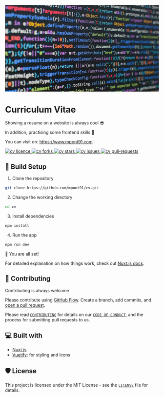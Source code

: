 <img alt="wallpaper" src="static/wallpapers/5.webp" />

# Curriculum Vitae

Showing a resume on a website is always cool 😎

In addition, practising some frontend skills 🎸

You can visit on: https://www.mpont91.com

<p>
  <a href="https://github.com/mpont91/cv/blob/master/LICENSE" target="blank">
    <img src="https://img.shields.io/github/license/mpont91/cv?style=flat-square" alt="cv licence" />
  </a>
  <a href="https://github.com/mpont91/cv/fork" target="blank">
    <img src="https://img.shields.io/github/forks/mpont91/cv?style=flat-square" alt="cv forks"/>
  </a>
  <a href="https://github.com/mpont91/cv/stargazers" target="blank">
    <img src="https://img.shields.io/github/stars/mpont91/cv?style=flat-square" alt="cv stars"/>
  </a>
  <a href="https://github.com/mpont91/cv/issues" target="blank">
    <img src="https://img.shields.io/github/issues/mpont91/cv?style=flat-square" alt="cv issues"/>
  </a>
  <a href="https://github.com/mpont91/cv/pulls" target="blank">
    <img src="https://img.shields.io/github/issues-pr/mpont91/cv?style=flat-square" alt="cv pull-requests"/>
  </a>
</p>

## 🔨 Build Setup

1. Clone the repository

```bash
git clone https://github.com/mpont91/cv.git
```

2. Change the working directory

```bash
cd cv
```

3. Install dependencies

```bash
npm install
```

4. Run the app

```bash
npm run dev
```

🌟 You are all set!

For detailed explanation on how things work, check out [Nuxt.js docs](https://nuxtjs.org).

## 🍰 Contributing

Contributing is always welcome

Please contribute using [GitHub Flow](https://guides.github.com/introduction/flow). Create a branch, add commits,
and [open a pull request](https://github.com/mpont91/cv/compare).

Please read [`CONTRIBUTING`](CONTRIBUTING.md) for details on our [`CODE OF CONDUCT`](CODE_OF_CONDUCT.md), and the
process for submitting pull requests to us.

## 💻 Built with

- [Nuxt.js](https://nuxtjs.org)
- [Vuetify](https://vuetifyjs.com): for styling and Icons

## 🛡️ License

This project is licensed under the MIT License - see the [`LICENSE`](LICENSE) file for details.

